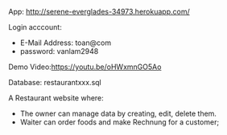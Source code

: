 App: http://serene-everglades-34973.herokuapp.com/

Login acccount: 
- E-Mail Address: toan@com
- password: vanlam2948

Demo Video:https://youtu.be/oHWxmnGO5Ao

Database: restaurantxxx.sql

A Restaurant website where:
+ The owner can manage data by creating, edit, delete them.
+ Waiter can order foods and make Rechnung for a customer;
